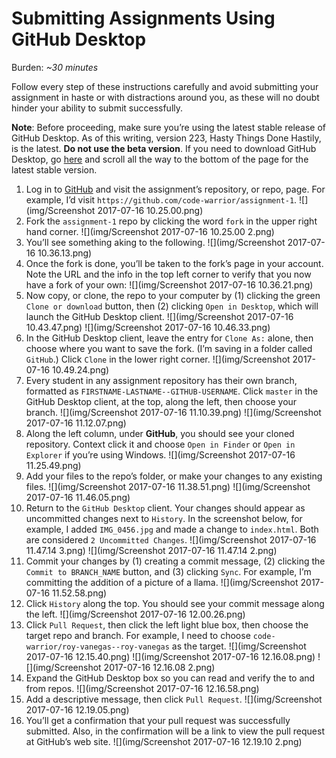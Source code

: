 # Submitting Assignments Using GitHub Desktop

Burden: *~30 minutes*

Follow every step of these instructions carefully and avoid submitting your assignment in haste or with distractions around you, as these will no doubt hinder your ability to submit successfully.

**Note**: Before proceeding, make sure you’re using the latest stable release of GitHub Desktop. As of this writing, version 223, Hasty Things Done Hastily, is the latest. **Do not use the beta version**. If you need to download GitHub Desktop, go [here](https://desktop.github.com) and scroll all the way to the bottom of the page for the latest stable version.

1. Log in to [GitHub](https://github.com/login) and visit the assignment’s repository, or repo, page. For example, I’d visit `https://github.com/code-warrior/assignment-1`.
![](img/Screenshot 2017-07-16 10.25.00.png)
2. Fork the `assignment-1` repo by clicking the word `fork` in the upper right hand corner.
![](img/Screenshot 2017-07-16 10.25.00 2.png)
3. You’ll see something aking to the following.
![](img/Screenshot 2017-07-16 10.36.13.png)
4. Once the fork is done, you’ll be taken to the fork’s page in your account. Note the URL and the info in the top left corner to verify that you now have a fork of your own:
![](img/Screenshot 2017-07-16 10.36.21.png)
5. Now copy, or clone, the repo to your computer by (1) clicking the green `Clone or download` button, then (2) clicking `Open in Desktop`, which will launch the GitHub Desktop client.
![](img/Screenshot 2017-07-16 10.43.47.png)
![](img/Screenshot 2017-07-16 10.46.33.png)
6. In the GitHub Desktop client, leave the entry for `Clone As:` alone, then choose where you want to save the fork. (I’m saving in a folder called `GitHub`.) Click `Clone` in the lower right corner.
![](img/Screenshot 2017-07-16 10.49.24.png)
7. Every student in any assignment repository has their own branch, formatted as `FIRSTNAME-LASTNAME--GITHUB-USERNAME`. Click `master` in the GitHub Desktop client, at the top, along the left, then choose your branch.
![](img/Screenshot 2017-07-16 11.10.39.png)
![](img/Screenshot 2017-07-16 11.12.07.png)
8. Along the left column, under **GitHub**, you should see your cloned repository. Context click it and choose `Open in Finder` or `Open in Explorer` if you’re using Windows.
![](img/Screenshot 2017-07-16 11.25.49.png)
9. Add your files to the repo’s folder, or make your changes to any existing files.
![](img/Screenshot 2017-07-16 11.38.51.png)
![](img/Screenshot 2017-07-16 11.46.05.png)
10. Return to the `GitHub Desktop` client. Your changes should appear as uncommitted changes next to `History`. In the screenshot below, for example, I added `IMG_0456.jpg` and made a change to `index.html`. Both are considered `2 Uncommitted Changes`.
![](img/Screenshot 2017-07-16 11.47.14 3.png)
![](img/Screenshot 2017-07-16 11.47.14 2.png)
11. Commit your changes by (1) creating a commit message, (2) clicking the `Commit to BRANCH_NAME` button, and (3) clicking `Sync`. For example, I’m committing the addition of a picture of a llama.
![](img/Screenshot 2017-07-16 11.52.58.png)
12. Click `History` along the top. You should see your commit message along the left.
![](img/Screenshot 2017-07-16 12.00.26.png)
13. Click `Pull Request`, then click the left light blue box, then choose the target repo and branch. For example, I need to choose `code-warrior/roy-vanegas--roy-vanegas` as the target.
![](img/Screenshot 2017-07-16 12.15.40.png)
![](img/Screenshot 2017-07-16 12.16.08.png)
![](img/Screenshot 2017-07-16 12.16.08 2.png)
14. Expand the GitHub Desktop box so you can read and verify the to and from repos.
![](img/Screenshot 2017-07-16 12.16.58.png)
15. Add a descriptive message, then click `Pull Request`.
![](img/Screenshot 2017-07-16 12.19.05.png)
16. You’ll get a confirmation that your pull request was successfully submitted. Also, in the confirmation will be a link to view the pull request at GitHub’s web site.
![](img/Screenshot 2017-07-16 12.19.10 2.png)
